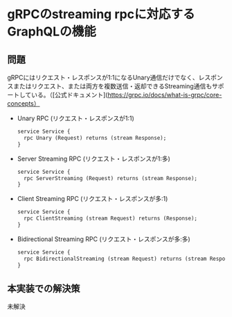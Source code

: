 # gRPCのstreaming rpcに対応するGraphQLの機能

## 問題

gRPCにはリクエスト・レスポンスが1:1になるUnary通信だけでなく、レスポンスまたはリクエスト、または両方を複数送信・返却できるStreaming通信もサポートしている。（[公式ドキュメント](https://grpc.io/docs/what-is-grpc/core-concepts）

- Unary RPC (リクエスト・レスポンスが1:1)

  ```proto
  service Service {
    rpc Unary (Request) returns (stream Response);
  }
  ```

- Server Streaming RPC (リクエスト・レスポンスが1:多)

  ```proto
  service Service {
    rpc ServerStreaming (Request) returns (stream Response);
  }
  ```

- Client Streaming RPC (リクエスト・レスポンスが多:1)

  ```proto
  service Service {
    rpc ClientStreaming (stream Request) returns (Response);
  }
  ```

- Bidirectional Streaming RPC (リクエスト・レスポンスが多:多)

  ```proto
  service Service {
    rpc BidirectionalStreaming (stream Request) returns (stream Response);
  }
  ```

## 本実装での解決策

未解決
